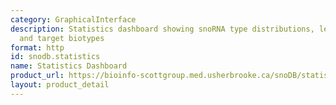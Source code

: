 ```yaml
---
category: GraphicalInterface
description: Statistics dashboard showing snoRNA type distributions, length distributions,
  and target biotypes
format: http
id: snodb.statistics
name: Statistics Dashboard
product_url: https://bioinfo-scottgroup.med.usherbrooke.ca/snoDB/statistics/
layout: product_detail
---
```

